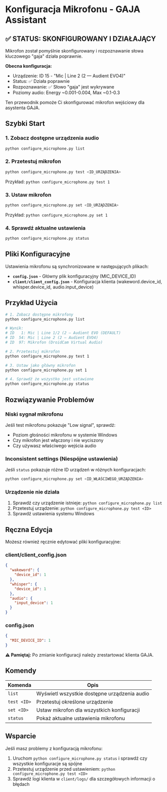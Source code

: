 # Konfiguracja Mikrofonu - GAJA Assistant

## ✅ STATUS: SKONFIGUROWANY I DZIAŁAJĄCY

Mikrofon został pomyślnie skonfigurowany i rozpoznawanie słowa kluczowego "gaja" działa poprawnie.

**Obecna konfiguracja:**

- Urządzenie: ID 15 - "Mic | Line 2 (2 — Audient EVO4)"
- Status: ✅ Działa poprawnie
- Rozpoznawanie: ✅ Słowo "gaja" jest wykrywane
- Poziomy audio: Energy ~0.001-0.004, Max ~0.1-0.3

Ten przewodnik pomoże Ci skonfigurować mikrofon wejściowy dla asystenta GAJA.

## Szybki Start

### 1. Zobacz dostępne urządzenia audio

```bash
python configure_microphone.py list
```

### 2. Przetestuj mikrofon

```bash
python configure_microphone.py test <ID_URZĄDZENIA>
```

Przykład: `python configure_microphone.py test 1`

### 3. Ustaw mikrofon

```bash
python configure_microphone.py set <ID_URZĄDZENIA>
```

Przykład: `python configure_microphone.py set 1`

### 4. Sprawdź aktualne ustawienia

```bash
python configure_microphone.py status
```

## Pliki Konfiguracyjne

Ustawienia mikrofonu są synchronizowane w następujących plikach:

- **`config.json`** - Główny plik konfiguracyjny (MIC_DEVICE_ID)
- **`client/client_config.json`** - Konfiguracja klienta (wakeword.device_id, whisper.device_id, audio.input_device)

## Przykład Użycia

```bash
# 1. Zobacz dostępne mikrofony
python configure_microphone.py list

# Wynik:
# ID   1: Mic | Line 1/2 (2 — Audient EVO (DEFAULT)
# ID  54: Mic | Line 2 (2 — Audient EVO4)
# ID  97: Mikrofon (DroidCam Virtual Audio)

# 2. Przetestuj mikrofon
python configure_microphone.py test 1

# 3. Ustaw jako główny mikrofon
python configure_microphone.py set 1

# 4. Sprawdź że wszystko jest ustawione
python configure_microphone.py status
```

## Rozwiązywanie Problemów

### Niski sygnał mikrofonu

Jeśli test mikrofonu pokazuje "Low signal", sprawdź:

- Poziom głośności mikrofonu w systemie Windows
- Czy mikrofon jest włączony i nie wyciszony
- Czy używasz właściwego wejścia audio

### Inconsistent settings (Niespójne ustawienia)

Jeśli `status` pokazuje różne ID urządzeń w różnych konfiguracjach:

```bash
python configure_microphone.py set <ID_WŁAŚCIWEGO_URZĄDZENIA>
```

### Urządzenie nie działa

1. Sprawdź czy urządzenie istnieje: `python configure_microphone.py list`
2. Przetestuj urządzenie: `python configure_microphone.py test <ID>`
3. Sprawdź ustawienia systemu Windows

## Ręczna Edycja

Możesz również ręcznie edytować pliki konfiguracyjne:

### client/client_config.json

```json
{
  "wakeword": {
    "device_id": 1
  },
  "whisper": {
    "device_id": 1
  },
  "audio": {
    "input_device": 1
  }
}
```

### config.json

```json
{
  "MIC_DEVICE_ID": 1
}
```

**⚠️ Pamiętaj:** Po zmianie konfiguracji należy zrestartować klienta GAJA.

## Komendy

| Komenda     | Opis                                         |
| ----------- | -------------------------------------------- |
| `list`      | Wyświetl wszystkie dostępne urządzenia audio |
| `test <ID>` | Przetestuj określone urządzenie              |
| `set <ID>`  | Ustaw mikrofon dla wszystkich konfiguracji   |
| `status`    | Pokaż aktualne ustawienia mikrofonu          |

## Wsparcie

Jeśli masz problemy z konfiguracją mikrofonu:

1. Uruchom `python configure_microphone.py status` i sprawdź czy wszystkie konfiguracje są spójne
2. Przetestuj urządzenie przed ustawieniem: `python configure_microphone.py test <ID>`
3. Sprawdź logi klienta w `client/logs/` dla szczegółowych informacji o błędach
